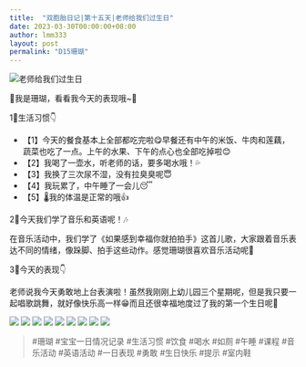 ```yaml
---
title:  "双胞胎日记|第十五天|老师给我们过生日"
date: 2023-03-30T00:00:00+08:00
author: lmm333
layout: post
permalink: "D15珊瑚"
---
```

![老师给我们过生日](../images/D15珊瑚/2023-03-06_22-18-40_IMG_7893.HEIC.JPG.jpg)

👶我是珊瑚，看看我今天的表现哦~🌻

1⃣️生活习惯👇
- 【1】今天的餐食基本上全部都吃完啦😋早餐还有中午的米饭、牛肉和莲藕，蔬菜也吃了一点。上午的水果、下午的点心也全部吃掉啦😊
- 【2】我喝了一壶水，听老师的话，要多喝水哦！💦
- 【3】我换了三次尿不湿，没有拉臭臭呢😇
- 【4】我玩累了，中午睡了一会儿😴
- 【5】🌡️我的体温是正常的哦👍

2⃣️今天我们学了音乐和英语呢！🎶

在音乐活动中，我们学了《如果感到幸福你就拍拍手》这首儿歌，大家跟着音乐表达不同的情绪，像跺脚、拍手这些动作。感觉珊瑚很喜欢音乐活动呢🎵

3⃣️今天的表现👇

老师说我今天勇敢地上台表演啦！虽然我刚刚上幼儿园三个星期呢，但是我只要一起唱歌跳舞，就好像快乐高一样😁而且还很幸福地度过了我的第一个生日呢🎂

![](../images/D15珊瑚/2023-02-24_09-02-29_IMG_0285.jpg)
![](../images/D15珊瑚/2023-02-24_09-16-49_IMG_0290.jpg)
![](../images/D15珊瑚/2023-02-24_10-34-04_IMG_0301.jpg)
![](../images/D15珊瑚/2023-02-24_14-30-50_IMG_0344.jpg)
![](../images/D15珊瑚/2023-02-24_14-37-25_IMG_0347.jpg)
![](../images/D15珊瑚/2023-02-24_14-41-55_IMG_0348.jpg)
![](../images/D15珊瑚/2023-02-24_14-43-57_IMG_0351.jpg)
![](../images/D15珊瑚/2023-03-06_22-18-40_IMG_7896.HEIC.JPG.jpg)
![](../images/D15珊瑚/2023-03-06_22-18-53_IMG_7885.HEIC.JPG.jpg)

> #珊瑚 #宝宝一日情况记录 #生活习惯 #饮食 #喝水 #如厕 #午睡 #课程 #音乐活动 #英语活动 #一日表现 #勇敢 #生日快乐 #提示 #室内鞋